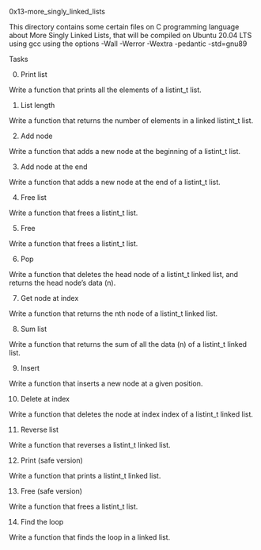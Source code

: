0x13-more_singly_linked_lists

This directory contains some certain files on C programming language about More Singly Linked Lists, that will be compiled on Ubuntu 20.04 LTS using gcc using the options -Wall -Werror -Wextra -pedantic -std=gnu89

Tasks

0. Print list

Write a function that prints all the elements of a listint_t list.

1. List length

Write a function that returns the number of elements in a linked listint_t list.

2. Add node

Write a function that adds a new node at the beginning of a listint_t list.

3. Add node at the end

Write a function that adds a new node at the end of a listint_t list.

4. Free list

Write a function that frees a listint_t list.

5. Free

Write a function that frees a listint_t list.

6. Pop

Write a function that deletes the head node of a listint_t linked list, and returns the head node’s data (n).

7. Get node at index

Write a function that returns the nth node of a listint_t linked list.

8. Sum list

Write a function that returns the sum of all the data (n) of a listint_t linked list.

9. Insert

Write a function that inserts a new node at a given position.

10. Delete at index

Write a function that deletes the node at index index of a listint_t linked list.

11. Reverse list

Write a function that reverses a listint_t linked list.

12. Print (safe version)

Write a function that prints a listint_t linked list.

13. Free (safe version)

Write a function that frees a listint_t list.

14. Find the loop

Write a function that finds the loop in a linked list.
